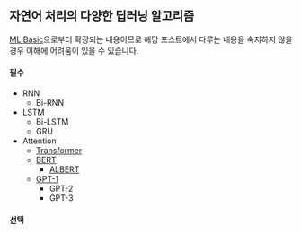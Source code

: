 ## 자연어 처리의 다양한 딥러닝 알고리즘
[ML Basic](https://github.com/silverstar0727/silverstar0727.github.io/tree/master/_posts/ml%20basic)으로부터 확장되는 내용이므로 해당 포스트에서 다루는 내용을 숙지하지 않을 경우 이해에 어려움이 있을 수 있습니다.

#### 필수
* RNN
  * Bi-RNN
* LSTM
  * Bi-LSTM
  * GRU
* Attention
  * [Transformer](https://paul-hyun.github.io/transformer-01/)
  * [BERT](https://paul-hyun.github.io/bert-01/)
    * [ALBERT](https://silverstar0727.github.io/paper%20review/2020/12/14/ALBERT/)
  * [GPT-1](https://paul-hyun.github.io/gpt-01/)
    * GPT-2
    * GPT-3

#### 선택
